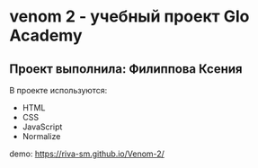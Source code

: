 # venom 2 - учебный проект Glo Academy
## Проект выполнила: Филиппова Ксения

В проекте используются:
- HTML
- CSS
- JavaScript
- Normalize

demo: https://riva-sm.github.io/Venom-2/
